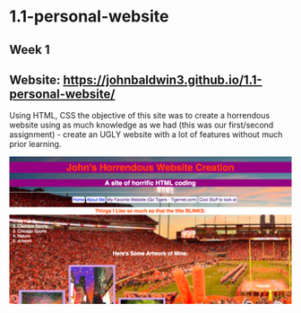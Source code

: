 # 1.1-personal-website

Week 1
------
Website: https://johnbaldwin3.github.io/1.1-personal-website/
------
Using HTML, CSS the objective of this site was to create a horrendous website using as much knowledge as we had (this was our first/second assignment) - create an UGLY website with a lot of features without much prior learning.   

![alt tag](https://github.com/johnbaldwin3/1.1-personal-website/blob/master/ugly.png)
